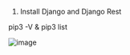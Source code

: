 1) Install Django and Django Rest

pip3 -V & pip3 list

![image](https://user-images.githubusercontent.com/70520853/158082624-b28c991d-09d0-4fe7-87d0-af5d8ef7ba07.png)



